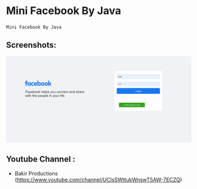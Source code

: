 # Mini Facebook By Java

    Mini Facebook By Java

## Screenshots:

![alt text](https://github.com/Bakirprod/Mini-Facebook-By-Java/blob/main/fbsite.png)


## Youtube Channel :

* Bakir Productions (https://www.youtube.com/channel/UCIsSWttukWnswT5AW-7ECZQ)
